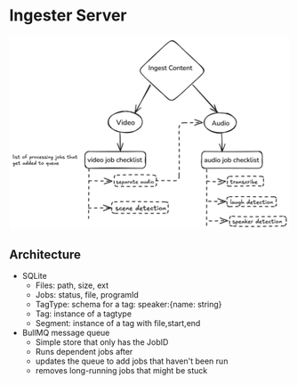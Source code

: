 # Ingester Server

![ingester architecture](ingester-diagram-v1.png "Diagram")

## Architecture

* SQLite
  * Files: path, size, ext
  * Jobs: status, file, programId
  * TagType: schema for a tag: speaker:{name: string}
  * Tag: instance of a tagtype
  * Segment: instance of a tag with file,start,end
* BullMQ message queue
  * Simple store that only has the JobID
  * Runs dependent jobs after
  * updates the queue to add jobs that haven't been run
  * removes long-running jobs that might be stuck
